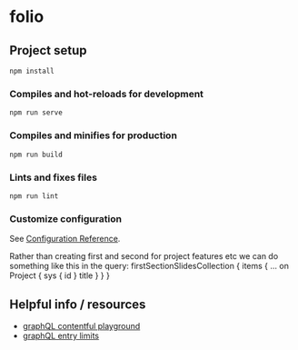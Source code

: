 # folio

## Project setup
```
npm install
```

### Compiles and hot-reloads for development
```
npm run serve
```

### Compiles and minifies for production
```
npm run build
```

### Lints and fixes files
```
npm run lint
```

### Customize configuration
See [Configuration Reference](https://cli.vuejs.org/config/).


Rather than creating first and second for project features etc we can do something like this in the query:
 firstSectionSlidesCollection {
    items {
        ... on Project {
          sys {
            id
          }
          title
        }
    }
}


## Helpful info / resources

- [graphQL contentful playground](https://graphql.contentful.com/content/v1/spaces/b26b3xfjy4l5/explore?access_token=Noh2s2T65LaZCtqc_9Y2a4DSh7Qrq94keE3iaVSYR7s)
- [graphQL entry limits](https://github.com/vercel/next.js/discussions/33642)